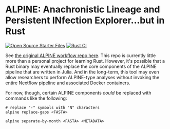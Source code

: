 # ALPINE: Anachronistic Lineage and Persistent INfection Explorer...but in Rust
[![Open Source Starter Files](https://github.com/nrminor/ALPINE.rs/actions/workflows/open-source-starter.yml/badge.svg)](https://github.com/nrminor/ALPINE.rs/actions/workflows/open-source-starter.yml) [![Rust CI](https://github.com/nrminor/ALPINE.rs/actions/workflows/rust-ci.yml/badge.svg)](https://github.com/nrminor/ALPINE.rs/actions/workflows/rust-ci.yml)

See [the original ALPINE workflow repo here](https://github.com/nrminor/ALPINE). This repo is currently little more than a personal project for learning Rust. However, it's possible that a Rust binary may eventually replace the core components of the ALPINE pipeline that are written in Julia. And in the long-term, this tool may even allow researchers to perform ALPINE-type analyses without invoking the entire Nextflow pipeline and associated Docker containers.

For now, though, certain ALPINE components _could_ be replaced with commands like the following:
```
# replace "-" symbols with "N" characters
alpine replace-gaps <FASTA>

alpine separate-by-month <FASTA> <METADATA>
```
